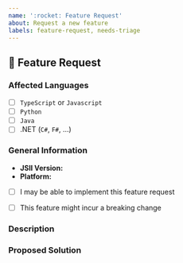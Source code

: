 ```yaml
---
name: ':rocket: Feature Request'
about: Request a new feature
labels: feature-request, needs-triage
---
```


## :rocket: Feature Request

### Affected Languages
<!--
Check the box (with an X) for any language runtime that you know is affected by
the reported bug. If you're uncertain whether a language is affected or not,
please leave the bux un-checked.
-->
- [ ] `TypeScript` or `Javascript`
- [ ] `Python`
- [ ] `Java`
- [ ] .NET (`C#`, `F#`, ...)

### General Information
* **JSII Version:** <!-- Output of `jsii --version` -->
* **Platform:**     <!-- `uname -a` (UNIX) / Version of Windows -->
<!--
Check the box below (with an X) if you are able and willing to propose an
implementation for the requested feature. This does not imply a commitment from
you to actually do it!
-->
* [ ] I may be able to implement this feature request
<!--
Check the box below (with an X) if you think this feature might result in a
breaking change (this requiring a major version bump when released). If unsure,
please leave the box un-checked.
-->
* [ ] This feature might incur a breaking change

### Description
<!--
Describe the feature you would like added in as much detail as you can. Make
sure you explain how it'll enhance the project, user-experience or feature set.
-->

### Proposed Solution
<!--
Whenever relevant, describe how you would like the feature to be implemented.
Include any documentation that can help understand your idea in very concrete
ways, such as code examples that leverage your feature, captures of design
diagrams, ...
-->
